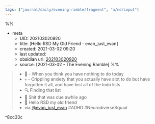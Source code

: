 ```yaml
---
tags: ["journal/daily/evening-ramble/fragment", "a/nd/input"]
---
```

%%
- meta
	- UID: 202103020920
	- title: [Hello RSD My Old Friend - evan\_just\_evan]
	- created: 2021-03-02 09:20
	- last updated: 
	- obsidian url:  [202103020920](obsidian-url-tbd)
	- source: [2021-03-02 - The Evening Ramble]
%%


> - 🎉 - When you think you have nothing to do today
> - 💀 - Crippling anxiety that you actually have alot to do but have forgotten it all, and have lost all of the todo lists
> - 🔍 Finding that list
> - 👀 Shit that was due awhile ago
> - 👋 Hello RSD my old friend
> - via [@evan_just_evan](https://twitter.com/evan_just_evan/status/1366721119915565058) #ADHD #NeurodiverseSquad 

^8cc30c
